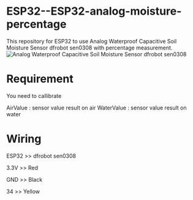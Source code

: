 # ESP32--ESP32-analog-moisture-percentage
This repository for ESP32 to use Analog Waterproof Capacitive Soil Moisture Sensor dfrobot sen0308 with percentage measurement.
![Analog Waterproof Capacitive Soil Moisture Sensor dfrobot sen0308](https://img.dfrobot.com.cn/wiki/none/8cab8d259187bb1bd867f5c3f0b48a8f)

# Requirement
You need to callibrate

AirValue    : sensor value result on air
WaterValue  : sensor value result on water

# Wiring
ESP32 >> dfrobot sen0308

3.3V  >> Red

GND   >> Black

34    >> Yellow
